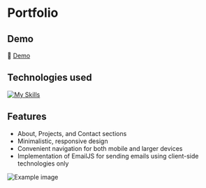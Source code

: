# Portfolio

## Demo
:eyes: [Demo](https://ingasiu.lt)

## Technologies used
[![My Skills](https://skillicons.dev/icons?i=ts,react,scss,vite)](https://skillicons.dev)


## Features
- About, Projects, and Contact sections
- Minimalistic, responsive design
- Convenient navigation for both mobile and larger devices
- Implementation of EmailJS for sending emails using client-side technologies only


![Example image](https://i.imgur.com/uk78fmW.png)
